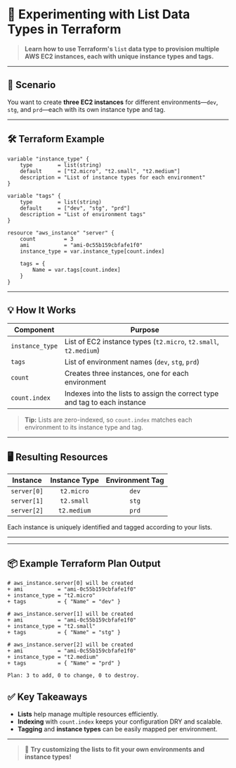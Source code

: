 # 🌱 Experimenting with List Data Types in Terraform

> **Learn how to use Terraform's `list` data type to provision multiple AWS EC2 instances, each with unique instance types and tags.**

---

## 📝 Scenario

You want to create **three EC2 instances** for different environments—`dev`, `stg`, and `prd`—each with its own instance type and tag.

---

## 🛠️ Terraform Example

```hcl
variable "instance_type" {
    type        = list(string)
    default     = ["t2.micro", "t2.small", "t2.medium"]
    description = "List of instance types for each environment"
}

variable "tags" {
    type        = list(string)
    default     = ["dev", "stg", "prd"]
    description = "List of environment tags"
}

resource "aws_instance" "server" {
    count         = 3
    ami           = "ami-0c55b159cbfafe1f0"
    instance_type = var.instance_type[count.index]

    tags = {
        Name = var.tags[count.index]
    }
}
```

---

## 💡 How It Works

| **Component**   | **Purpose**                                                                 |
|-----------------|-----------------------------------------------------------------------------|
| `instance_type` | List of EC2 instance types (`t2.micro`, `t2.small`, `t2.medium`)            |
| `tags`          | List of environment names (`dev`, `stg`, `prd`)                             |
| `count`         | Creates three instances, one for each environment                           |
| `count.index`   | Indexes into the lists to assign the correct type and tag to each instance  |

> **Tip:** Lists are zero-indexed, so `count.index` matches each environment to its instance type and tag.

---

## 🖥️ Resulting Resources

| **Instance**   | **Instance Type** | **Environment Tag** |
|:--------------:|:-----------------:|:-------------------:|
| `server[0]`    | `t2.micro`        | `dev`               |
| `server[1]`    | `t2.small`        | `stg`               |
| `server[2]`    | `t2.medium`       | `prd`               |

Each instance is uniquely identified and tagged according to your lists.

---

---

## 📦 Example Terraform Plan Output

```hcl
# aws_instance.server[0] will be created
+ ami           = "ami-0c55b159cbfafe1f0"
+ instance_type = "t2.micro"
+ tags          = { "Name" = "dev" }

# aws_instance.server[1] will be created
+ ami           = "ami-0c55b159cbfafe1f0"
+ instance_type = "t2.small"
+ tags          = { "Name" = "stg" }

# aws_instance.server[2] will be created
+ ami           = "ami-0c55b159cbfafe1f0"
+ instance_type = "t2.medium"
+ tags          = { "Name" = "prd" }

Plan: 3 to add, 0 to change, 0 to destroy.
```



## ✅ Key Takeaways

- **Lists** help manage multiple resources efficiently.
- **Indexing** with `count.index` keeps your configuration DRY and scalable.
- **Tagging** and **instance types** can be easily mapped per environment.

---

> 🚀 **Try customizing the lists to fit your own environments and instance types!**

